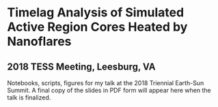 # Timelag Analysis of Simulated Active Region Cores Heated by Nanoflares
## 2018 TESS Meeting, Leesburg, VA
Notebooks, scripts, figures for my talk at the 2018 Triennial Earth-Sun Summit. A final copy of the slides in PDF form will appear here when the talk is finalized.
